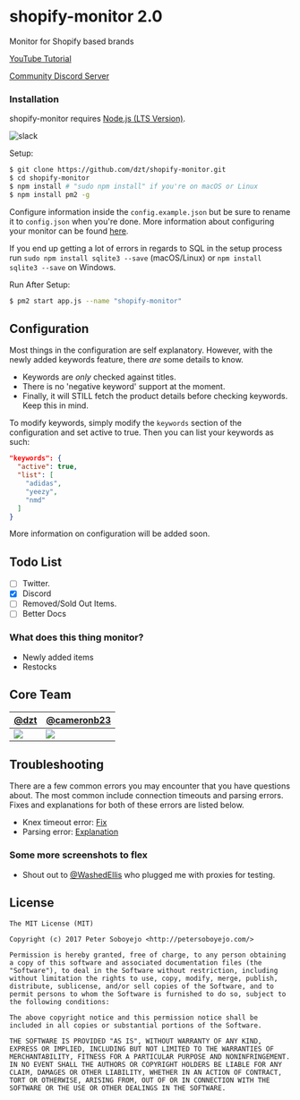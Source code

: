 # shopify-monitor 2.0
Monitor for Shopify based brands

[YouTube Tutorial](https://youtu.be/QMDi6_u6wn4)

[Community Discord Server](https://discord.gg/BkDxcjT)

### Installation

shopify-monitor requires [Node.js (LTS Version)](http://nodejs.org/).

![slack](https://i.imgur.com/34ziNVQ.png)

Setup:

```sh
$ git clone https://github.com/dzt/shopify-monitor.git
$ cd shopify-monitor
$ npm install # "sudo npm install" if you're on macOS or Linux
$ npm install pm2 -g
```

Configure information inside the `config.example.json` but be sure to rename it to `config.json` when you're done. More information about configuring your monitor can be found <a href="https://github.com/dzt/shopify-monitor/wiki/Configuring-your-monitor">here</a>.

If you end up getting a lot of errors in regards to SQL in the setup process run `sudo npm install sqlite3 --save` (macOS/Linux) or `npm install sqlite3 --save` on Windows.


Run After Setup:

```sh
$ pm2 start app.js --name "shopify-monitor"
```

## Configuration
Most things in the configuration are self explanatory. However, with the newly added keywords feature, there _are_ some details to know.

- Keywords are _only_ checked against titles.
- There is no 'negative keyword' support at the moment.
- Finally, it will STILL fetch the product details before checking keywords. Keep this in mind.

To modify keywords, simply modify the `keywords` section of the configuration and set active to true. Then you can list your keywords as such:

```json
"keywords": {
  "active": true,
  "list": [
    "adidas",
    "yeezy",
    "nmd"
  ]
}
```

More information on configuration will be added soon.

## Todo List
- [ ] Twitter.
- [x] Discord
- [ ] Removed/Sold Out Items.
- [ ] Better Docs

### What does this thing monitor?
- Newly added items
- Restocks

## Core Team

| [@dzt](https://github.com/dzt) | [@cameronb23](https://github.com/cameronb23) |
|---|---|
| [![](https://avatars1.githubusercontent.com/u/6421443?v=3&s=100)](https://github.com/dzt) | [![](https://avatars1.githubusercontent.com/u/7783071?v=3&s=100)](https://github.com/cameronb23) |

## Troubleshooting
There are a few common errors you may encounter that you have questions about. The most common include connection timeouts and parsing errors. Fixes and explanations for both of these errors are listed below.

- Knex timeout error: [Fix](https://github.com/dzt/shopify-monitor/issues/72)
- Parsing error: [Explanation](https://github.com/dzt/shopify-monitor/issues/82#issuecomment-343574150)

### Some more screenshots to flex

- Shout out to [@WashedEllis](https://twitter.com/WashedEllis) who plugged me with proxies for testing.

## License

```
The MIT License (MIT)

Copyright (c) 2017 Peter Soboyejo <http://petersoboyejo.com/>

Permission is hereby granted, free of charge, to any person obtaining a copy of this software and associated documentation files (the "Software"), to deal in the Software without restriction, including without limitation the rights to use, copy, modify, merge, publish, distribute, sublicense, and/or sell copies of the Software, and to permit persons to whom the Software is furnished to do so, subject to the following conditions:

The above copyright notice and this permission notice shall be included in all copies or substantial portions of the Software.

THE SOFTWARE IS PROVIDED "AS IS", WITHOUT WARRANTY OF ANY KIND, EXPRESS OR IMPLIED, INCLUDING BUT NOT LIMITED TO THE WARRANTIES OF MERCHANTABILITY, FITNESS FOR A PARTICULAR PURPOSE AND NONINFRINGEMENT. IN NO EVENT SHALL THE AUTHORS OR COPYRIGHT HOLDERS BE LIABLE FOR ANY CLAIM, DAMAGES OR OTHER LIABILITY, WHETHER IN AN ACTION OF CONTRACT, TORT OR OTHERWISE, ARISING FROM, OUT OF OR IN CONNECTION WITH THE SOFTWARE OR THE USE OR OTHER DEALINGS IN THE SOFTWARE.
```
